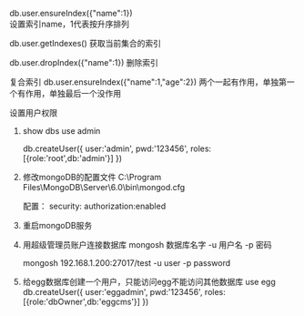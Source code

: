 db.user.ensureIndex({"name":1})  
设置索引name，1代表按升序排列

db.user.getIndexes()
获取当前集合的索引

db.user.dropIndex({"name":1})
删除索引


复合索引
 db.user.ensureIndex({"name":1,"age":2})
 两个一起有作用，单独第一个有作用，单独最后一个没作用

 设置用户权限
 1. show dbs
    use admin
    <!-- 超级管理员 -->
    db.createUser({
       user:'admin',
       pwd:'123456',
       roles:[{role:'root',db:'admin'}]
    })
 2. 修改mongoDB的配置文件
    C:\Program Files\MongoDB\Server\6.0\bin\mongod.cfg

    配置：
        security:
                authorization:enabled
3. 重启mongoDB服务
4. 用超级管理员账户连接数据库
   mongosh 数据库名字 -u 用户名 -p 密码  


   <!-- 连接远程数据库 -->
   mongosh 192.168.1.200:27017/test -u user -p password 

5. 给egg数据库创建一个用户，只能访问egg不能访问其他数据库
use egg
db.createUser({
    user:'eggadmin',
    pwd:'123456',
    roles:[{role:'dbOwner',db:'eggcms'}]
})

